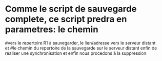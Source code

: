#	Comme le script de sauvegarde complete, ce script predra en parametres: le chemin 
#vers le repertoire R1 à sauvegarder, le lien/adresse vers le serveur distant et 
#le chemin du repertoire de la sauvegarde sur le serveur distant enfin de realiser une synchronisation et enfin nous procedons à la suppression
#
